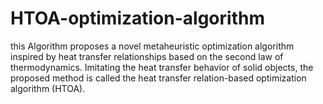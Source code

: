 # HTOA-optimization-algorithm
 this Algorithm proposes a novel metaheuristic optimization algorithm inspired by heat transfer relationships based on the second law of thermodynamics. Imitating the heat transfer behavior of solid objects, the proposed method is called the heat transfer relation-based optimization algorithm (HTOA).
